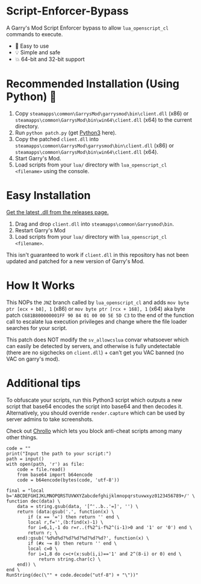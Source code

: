 # Script-Enforcer-Bypass
A Garry's Mod Script Enforcer bypass to allow `lua_openscript_cl` commands to execute. 

* 💫 Easy to use
* 💡 Simple and safe
* 💥 64-bit and 32-bit support

# Recommended Installation (Using Python) 🐍

1. Copy `steamapps\common\GarrysMod\garrysmod\bin\client.dll` (x86) or `steamapps\common\GarrysMod\bin\win64\client.dll` (x64) to the current directory.
2. Run `python patch.py` (get [Python3](https://www.python.org/downloads/) here).
3. Copy the patched `client.dll` into `steamapps\common\GarrysMod\garrysmod\bin\client.dll` (x86) or `steamapps\common\GarrysMod\bin\win64\client.dll` (x64).
4. Start Garry's Mod.
5. Load scripts from your `lua/` directory with `lua_openscript_cl <filename>` using the console.

# Easy Installation

[Get the latest .dll from the releases page.](https://github.com/qubard/Script-Enforcer-Bypass/releases)

1. Drag and drop `client.dll` into `steamapps\common\Garrysmod\bin`.
2. Restart Garry's Mod
3. Load scripts from your `lua/` directory with `lua_openscript_cl <filename>`.

This isn't guaranteed to work if `client.dll` in this repository has not been updated and patched for a new version of Garry's Mod.

# How It Works

This NOPs the `JNZ` branch called by `lua_openscript_cl` and adds `mov byte ptr [ecx + b8], 1` (x86) or `mov byte ptr [rcx + 168], 1` (x64) aka byte patch `C681B800000001FF 90 84 01 00 00 5E 5D C3` to the end of the function call to escalate lua execution privileges and change where the file loader searches for your script.

This patch does NOT modify the `sv_allowcslua` convar whatsoever which can easily be detected by servers, and otherwise is fully undetectable (there are no sigchecks on `client.dll`) + can't get you VAC banned (no VAC on garry's mod).

# Additional tips

To obfuscate your scripts, run this Python3 script which outputs a new script that base64 encodes the script into base64 and then decodes it. Alternatively, you should override `render.capture` which can be used by server admins to take screenshots. 

Check out [Chrollo](https://github.com/qubard/Chrollo) which lets you block anti-cheat scripts among many other things.

```
code = ""
print("Input the path to your script:")
path = input()
with open(path, 'r') as file:
    code = file.read()
    from base64 import b64encode
    code = b64encode(bytes(code, 'utf-8'))
    
final = "local b='ABCDEFGHIJKLMNOPQRSTUVWXYZabcdefghijklmnopqrstuvwxyz0123456789+/' \
function dec(data) \
    data = string.gsub(data, '[^'..b..'=]', '') \
    return (data:gsub('.', function(x) \
        if (x == '=') then return '' end \
        local r,f='',(b:find(x)-1) \
        for i=6,1,-1 do r=r..(f%2^i-f%2^(i-1)>0 and '1' or '0') end \
        return r; \
    end):gsub('%d%d%d?%d?%d?%d?%d?%d?', function(x) \
        if (#x ~= 8) then return '' end \
        local c=0 \
        for i=1,8 do c=c+(x:sub(i,i)=='1' and 2^(8-i) or 0) end \
            return string.char(c) \
    end)) \
end \
RunString(dec(\"" + code.decode("utf-8") + "\"))"
```
